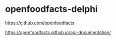 # openfoodfacts-delphi

https://github.com/openfoodfacts

https://openfoodfacts.github.io/api-documentation/

